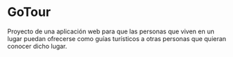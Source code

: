 # GoTour
Proyecto de una aplicación web para que las personas que viven en un lugar puedan ofrecerse como guías turísticos a otras personas que quieran conocer dicho lugar.
